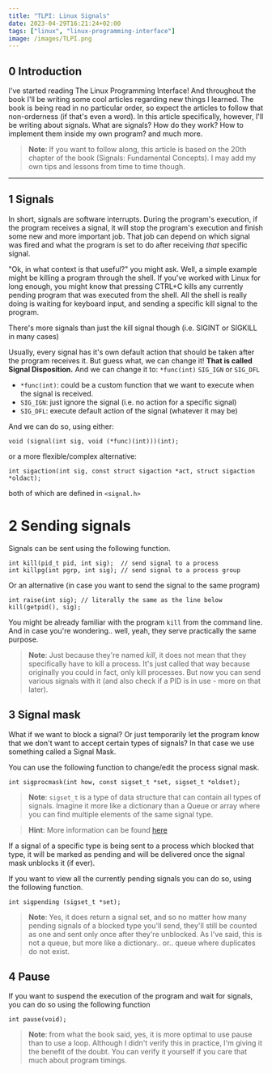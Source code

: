 ```yaml
---
title: "TLPI: Linux Signals"
date: 2023-04-29T16:21:24+02:00
tags: ["linux", "linux-programming-interface"]
image: /images/TLPI.png
---
```


## 0 Introduction

I've started reading The Linux Programming Interface! And throughout the book I'll be writing some cool articles regarding new things I learned. The book is being read in no particular order, so expect the articles to follow that non-orderness (if that's even a word). In this article specifically, however, I'll be writing about signals. What are signals? How do they work? How to implement them inside my own program? and much more. 

> **Note**: If you want to follow along, this article is based on the 20th chapter of the book (Signals: Fundamental Concepts). I may add my own tips and lessons from time to time though. 

--- 

## 1 Signals 

In short, signals are software interrupts. During the program's execution, if the program receives a signal, it will stop the program's execution and finish some new and more important job. That job can depend on which signal was fired and what the program is set to do after receiving *that* specific signal.

"Ok, in what context is that useful?" you might ask. Well, a simple example might be killing a program through the shell. If you've worked with Linux for long enough, you might know that pressing CTRL+C kills any currently pending program that was executed from the shell. All the shell is really doing is waiting for keyboard input, and sending a specific kill signal to the program.

There's more signals than just the kill signal though (i.e. SIGINT or SIGKILL in many cases)

Usually, every signal has it's own default action that should be taken after the program receives it. But guess what, we can change it! **That is called Signal Disposition.** And we can change it to: ```*func(int)``` ```SIG_IGN``` or ```SIG_DFL```

 - ```*func(int)```: could be a custom function that we want to execute when the signal is received.
 - ```SIG_IGN```: just ignore the signal (i.e. no action for a specific signal)
 - ```SIG_DFL```: execute default action of the signal (whatever it may be)

And we can do so, using either:

    void (signal(int sig, void (*func)(int)))(int);

or a more flexible/complex alternative:

    int sigaction(int sig, const struct sigaction *act, struct sigaction *oldact);

both of which are defined in ```<signal.h>```

# 2 Sending signals

Signals can be sent using the following function.

    int kill(pid_t pid, int sig);  // send signal to a process 
    int killpg(int pgrp, int sig); // send signal to a process group

Or an alternative (in case you want to send the signal to the same program)
    
    int raise(int sig); // literally the same as the line below 
    kill(getpid(), sig);

You might be already familiar with the program ```kill``` from the command line. And in case you're wondering.. well, yeah, they serve practically the same purpose.

> **Note**: Just because they're named *kill*, it does not mean that they specifically have to kill a process. It's just called that way because originally you could in fact, only kill processes. But now you can send various signals with it (and also check if a PID is in use - more on that later).

## 3 Signal mask

What if we want to block a signal? Or just temporarily let the program know that we don't want to accept certain types of signals? In that case we use something called a Signal Mask.

You can use the following function to change/edit the process signal mask. 

    int sigprocmask(int how, const sigset_t *set, sigset_t *oldset);

> **Note**: ```sigset_t``` is a type of data structure that can contain all types of signals. Imagine it more like a dictionary than a Queue or array where you can find multiple elements of the same signal type. 

> **Hint**: More information can be found [here](https://www.gnu.org/software/libc/manual/html_node/Process-Signal-Mask.html)

If a signal of a specific type is being sent to a process which blocked that type, it will be marked as pending and will be delivered once the signal mask unblocks it (if ever).

If you want to view all the currently pending signals you can do so, using the following function. 

    int sigpending (sigset_t *set);

> **Note**: Yes, it does return a signal set, and so no matter how many pending signals of a blocked type you'll send, they'll still be counted as one and sent only once after they're unblocked. As I've said, this is not a queue, but more like a dictionary.. or.. queue where duplicates do not exist.

## 4 Pause 

If you want to suspend the execution of the program and wait for signals, you can do so using the following function

    int pause(void);

> **Note**: from what the book said, yes, it is more optimal to use pause than to use a loop. Although I didn't verify this in practice, I'm giving it the benefit of the doubt. You can verify it yourself if you care that much about program timings.

